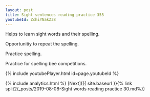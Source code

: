 ```yaml
---
layout: post
title: Sight sentences reading practice 355
youtubeId: ZchiYNakZ38
---
```

 
 
Helps to learn sight words and their spelling.

Opportunitiy to repeat the spelling. 

Practice spelling. 
 
Practice for spelling bee competitions. 
 
{% include youtubePlayer.html id=page.youtubeId %}
 
 
{% include analytics.html %} 
[Next]({{ site.baseurl }}{% link  split2/_posts/2019-08-08-Sight words reading practice 30.md%})
 
